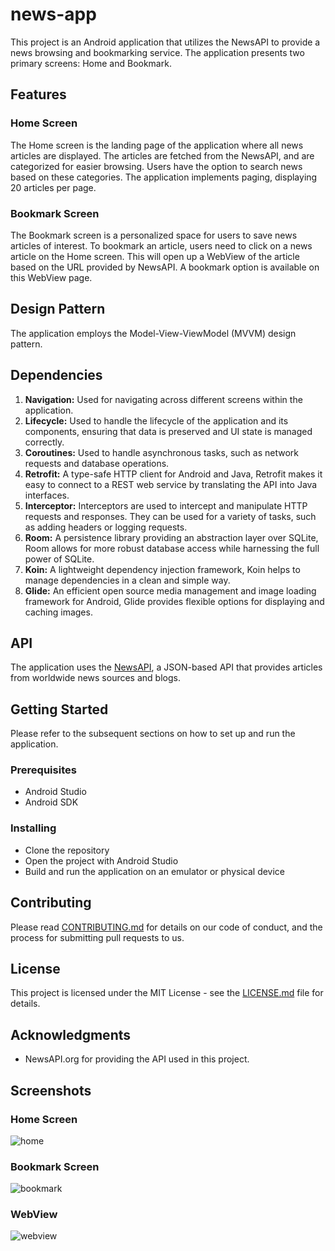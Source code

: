 # news-app

This project is an Android application that utilizes the NewsAPI to provide a news browsing and bookmarking service. The application presents two primary screens: Home and Bookmark.

## Features
### Home Screen
The Home screen is the landing page of the application where all news articles are displayed. The articles are fetched from the NewsAPI, and are categorized for easier browsing. Users have the option to search news based on these categories. The application implements paging, displaying 20 articles per page.

### Bookmark Screen
The Bookmark screen is a personalized space for users to save news articles of interest. To bookmark an article, users need to click on a news article on the Home screen. This will open up a WebView of the article based on the URL provided by NewsAPI. A bookmark option is available on this WebView page.

## Design Pattern
The application employs the Model-View-ViewModel (MVVM) design pattern.

## Dependencies
1. **Navigation:** Used for navigating across different screens within the application.
2. **Lifecycle:** Used to handle the lifecycle of the application and its components, ensuring that data is preserved and UI state is managed correctly.
3. **Coroutines:** Used to handle asynchronous tasks, such as network requests and database operations.
4. **Retrofit:** A type-safe HTTP client for Android and Java, Retrofit makes it easy to connect to a REST web service by translating the API into Java interfaces.
5. **Interceptor:** Interceptors are used to intercept and manipulate HTTP requests and responses. They can be used for a variety of tasks, such as adding headers or logging requests.
6. **Room:** A persistence library providing an abstraction layer over SQLite, Room allows for more robust database access while harnessing the full power of SQLite.
7. **Koin:** A lightweight dependency injection framework, Koin helps to manage dependencies in a clean and simple way.
8. **Glide:** An efficient open source media management and image loading framework for Android, Glide provides flexible options for displaying and caching images.

## API
The application uses the [NewsAPI](https://newsapi.org/), a JSON-based API that provides articles from worldwide news sources and blogs.

## Getting Started
Please refer to the subsequent sections on how to set up and run the application.

### Prerequisites
* Android Studio
* Android SDK

### Installing
* Clone the repository
* Open the project with Android Studio
* Build and run the application on an emulator or physical device

## Contributing
Please read [CONTRIBUTING.md](link-to-your-contributing.md) for details on our code of conduct, and the process for submitting pull requests to us.

## License
This project is licensed under the MIT License - see the [LICENSE.md](LICENSE.md) file for details.

## Acknowledgments
* NewsAPI.org for providing the API used in this project.

## Screenshots

### Home Screen
![home](https://github.com/adammilando/news-app/assets/79127421/997f6f62-71e2-4593-9d0e-f82e3ea05791)

### Bookmark Screen
![bookmark](https://github.com/adammilando/news-app/assets/79127421/470a1a4e-3dc7-4d77-a0b4-72852908d4ff)

### WebView
![webview](https://github.com/adammilando/news-app/assets/79127421/9662941e-1fdb-44cf-a980-97313823c2d6)

